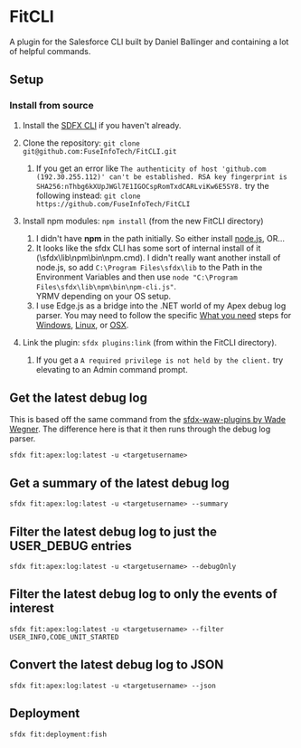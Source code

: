 # FitCLI

A plugin for the Salesforce CLI built by Daniel Ballinger and containing a lot of helpful commands. 

## Setup

### Install from source

1. Install the [SDFX CLI](https://developer.salesforce.com/tools/sfdxcli) if you haven't already.

2. Clone the repository: `git clone git@github.com:FuseInfoTech/FitCLI.git`
    1. If you get an error like `The authenticity of host 'github.com (192.30.255.112)' can't be established.
RSA key fingerprint is SHA256:nThbg6kXUpJWGl7E1IGOCspRomTxdCARLviKw6E5SY8.` try the following instead:
      `git clone https://github.com/FuseInfoTech/FitCLI`

3. Install npm modules: `npm install` (from the new FitCLI directory)
    1. I didn't have **npm** in the path initially. So either install [node.js](https://nodejs.org/en/download/), OR... 
    1. It looks like the sfdx CLI has some sort of internal install of it (\sfdx\lib\npm\bin\npm.cmd). I didn't really want another install of node.js, so add `C:\Program Files\sfdx\lib` to the Path in the Environment Variables and then use `node "C:\Program Files\sfdx\lib\npm\bin\npm-cli.js"`.  
    YRMV depending on your OS setup.
    1. I use Edge.js as a bridge into the .NET world of my Apex debug log parser. You may need to follow the specific [What you need](https://github.com/tjanczuk/edge#what-you-need) steps for [Windows](https://github.com/tjanczuk/edge#windows), [Linux](https://github.com/tjanczuk/edge#linux), or [OSX](https://github.com/tjanczuk/edge#osx).

4. Link the plugin: `sfdx plugins:link` (from within the FitCLI directory).
    1. If you get a `A required privilege is not held by the client.` try elevating to an Admin command prompt.

## Get the latest debug log

This is based off the same command from the [sfdx-waw-plugins by Wade Wegner](https://github.com/wadewegner/sfdx-waw-plugin). The difference here is that it then runs through the debug log parser.

`sfdx fit:apex:log:latest -u <targetusername>`

## Get a summary of the latest debug log

`sfdx fit:apex:log:latest -u <targetusername> --summary`

## Filter the latest debug log to just the USER_DEBUG entries

`sfdx fit:apex:log:latest -u <targetusername> --debugOnly`

## Filter the latest debug log to only the events of interest

`sfdx fit:apex:log:latest -u <targetusername> --filter USER_INFO,CODE_UNIT_STARTED`

## Convert the latest debug log to JSON

`sfdx fit:apex:log:latest -u <targetusername> --json`

## Deployment

`sfdx fit:deployment:fish`
